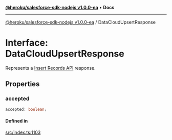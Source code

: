 [**@heroku/salesforce-sdk-nodejs v1.0.0-ea**](../README.md) • **Docs**

***

[@heroku/salesforce-sdk-nodejs v1.0.0-ea](../README.md) / DataCloudUpsertResponse

# Interface: DataCloudUpsertResponse

Represents a [Insert Records API](https://developer.salesforce.com/docs/atlas.en-us.c360a_api.meta/c360a_api/c360a_api_insert_records.htm) response.

## Properties

### accepted

```ts
accepted: boolean;
```

#### Defined in

[src/index.ts:1103](https://github.com/heroku/heroku-applink-nodejs/blob/964a49b1b7eff1b886f572faf2baab589b474aff/src/index.ts#L1103)
